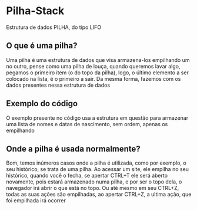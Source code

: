 # Pilha-Stack
Estrutura de dados PILHA, do tipo LIFO

## O que é uma pilha?
Uma pilha é uma estrutura de dados que visa armazena-los empilhando um no outro, pense como uma pilha de louça, quando queremos lavar algo, pegamos o primeiro item (o do topo da pilha), logo, o último elemento a ser colocado na lista, é o primeiro a sair. Da mesma forma, fazemos com os dados presentes nessa estrutura de dados

## Exemplo do código
O exemplo presente no código usa a estrutura em questão para armazenar uma lista de nomes e datas de nascimento, sem ordem, apenas os empilhando

## Onde a pilha é usada normalmente?
Bom, temos inúmeros casos onde a pilha é utilizada, como por exemplo, o seu histórico, se trata de uma pilha. Ao acessar um site, ele empilha no seu histórico, quando você o fecha, se apertar CTRL+T ele será aberto novamente, pois estará armazenado numa pilha, e por ser o topo dela, o navegador irá abrir o que está no topo. Ou até mesmo em seu CTRL+Z, todas as suas ações são empilhadas, ao apertar CTRL+Z, a ultima ação, que foi empilhada irá ocorrer
